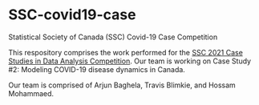 # SSC-covid19-case
Statistical Society of Canada (SSC) Covid-19 Case Competition

This respository comprises the work performed for the [SSC 2021 Case Studies in Data Analysis Competition](https://ssc.ca/en/meetings/annual/2021-annual-meeting/case-studies-competition). Our team is working on Case Study #2: Modeling COVID-19 disease dynamics in Canada. 

Our team is comprised of Arjun Baghela, Travis Blimkie, and Hossam Mohammaed. 
